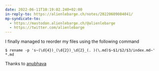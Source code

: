 ```yaml
---
date: 2022-06-11T10:19:02.240+02:00
in-reply-to: https://alienlebarge.ch/notes/20220609084041/
mp-syndicate-to:
  - https://mastodon.alienlebarge.ch/@alienlebarge
  - https://twitter.com/alienlebarge
---
```

I finally managed to reorder my files using the following command

```
$ rename -p 's~(\d{4})_(\d{2})_\d{2}_(. )(\.md)$~$1/$2/$3/index.md~' *.md
```

Thanks to [anubhava](https://stackoverflow.com/questions/72300318/how-to-rename-and-reorganize-file-using-regex-and-rename-cli/72566744#comment127736444_72300318 "anubhava's post on stackoverflow")
